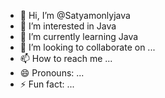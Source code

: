 - 👋 Hi, I’m @Satyamonlyjava
- 👀 I’m interested in Java
- 🌱 I’m currently learning Java
- 💞️ I’m looking to collaborate on ...
- 📫 How to reach me ...
- 😄 Pronouns: ...
- ⚡ Fun fact: ...

<!---
Satyamonlyjava/Satyamonlyjava is a ✨ special ✨ repository because its `README.md` (this file) appears on your GitHub profile.
You can click the Preview link to take a look at your changes.
--->
